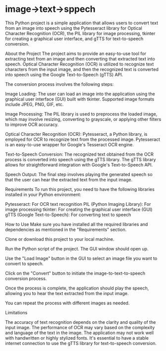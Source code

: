 # image->text->sppech
This Python project is a simple application that allows users to convert text from an image into speech using the Pytesseract library for Optical Character Recognition (OCR), the PIL library for image processing, tkinter for creating a graphical user interface, and gTTS for text-to-speech conversion.

About the Project
The project aims to provide an easy-to-use tool for extracting text from an image and then converting that extracted text into speech. Optical Character Recognition (OCR) is utilized to recognize text characters from the input image, and then the recognized text is converted into speech using the Google Text-to-Speech (gTTS) API.

The conversion process involves the following steps:

Image Loading: The user can load an image into the application using the graphical user interface (GUI) built with tkinter. Supported image formats include JPEG, PNG, GIF, etc.

Image Processing: The PIL library is used to preprocess the loaded image, which may involve resizing, converting to grayscale, or applying other filters to improve OCR accuracy.

Optical Character Recognition (OCR): Pytesseract, a Python library, is employed for OCR to recognize text from the processed image. Pytesseract is an easy-to-use wrapper for Google's Tesseract OCR engine.

Text-to-Speech Conversion: The recognized text obtained from the OCR process is converted into speech using the gTTS library. The gTTS library allows for straightforward integration with Google's Text-to-Speech API.

Speech Output: The final step involves playing the generated speech so that the user can hear the extracted text from the input image.

Requirements
To run this project, you need to have the following libraries installed in your Python environment:

Pytesseract: For OCR text recognition
PIL (Python Imaging Library): For image processing
tkinter: For creating the graphical user interface (GUI)
gTTS (Google Text-to-Speech): For converting text to speech


How to Use
Make sure you have installed all the required libraries and dependencies as mentioned in the "Requirements" section.

Clone or download this project to your local machine.

Run the Python script of the project. The GUI window should open up.

Use the "Load Image" button in the GUI to select an image file you want to convert to speech.

Click on the "Convert" button to initiate the image-to-text-to-speech conversion process.

Once the process is complete, the application should play the speech, allowing you to hear the text extracted from the input image.

You can repeat the process with different images as needed.


Limitations

The accuracy of text recognition depends on the clarity and quality of the input image.
The performance of OCR may vary based on the complexity and language of the text in the image.
The application may not work well with handwritten or highly stylized fonts.
It's essential to have a stable internet connection to use the gTTS library for text-to-speech conversion.

